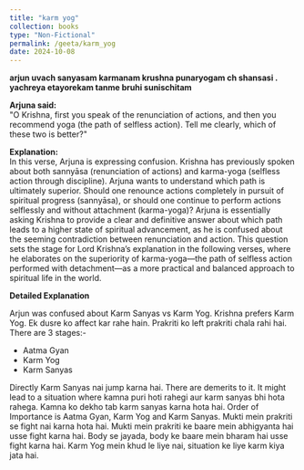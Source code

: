 ```yaml
---
title: "karm yog"
collection: books
type: "Non-Fictional"
permalink: /geeta/karm_yog
date: 2024-10-08
---
```



**arjun uvach
sanyasam karmanam krushna punaryogam ch shansasi .
yachreya etayorekam tanme bruhi sunischitam**     

**Arjuna said:**      
"O Krishna, first you speak of the renunciation of actions, and then you recommend yoga (the path of selfless action). Tell me clearly, which of these two is better?"

**Explanation:**        
In this verse, Arjuna is expressing confusion. Krishna has previously spoken about both sannyāsa (renunciation of actions) and karma-yoga (selfless action through discipline). Arjuna wants to understand which path is ultimately superior. Should one renounce actions completely in pursuit of spiritual progress (sannyāsa), or should one continue to perform actions selflessly and without attachment (karma-yoga)?
Arjuna is essentially asking Krishna to provide a clear and definitive answer about which path leads to a higher state of spiritual advancement, as he is confused about the seeming contradiction between renunciation and action.
This question sets the stage for Lord Krishna’s explanation in the following verses, where he elaborates on the superiority of karma-yoga—the path of selfless action performed with detachment—as a more practical and balanced approach to spiritual life in the world.

**Detailed Explanation**

Arjun was confused about Karm Sanyas vs Karm Yog. Krishna prefers Karm Yog. Ek dusre ko affect kar rahe hain. Prakriti ko left prakriti chala rahi hai.
There are 3 stages:- 
- Aatma Gyan 
- Karm Yog 
- Karm Sanyas 

Directly Karm Sanyas nai jump karna hai. There are demerits to it. It might lead to a situation where kamna puri hoti rahegi aur karm sanyas bhi hota rahega. Kamna ko dekho tab karm sanyas karna hota hai. Order of Importance is Aatma Gyan, Karm Yog and Karm Sanyas. 
Mukti mein prakriti se fight nai karna hota hai. Mukti mein prakriti ke baare mein abhigyanta hai usse fight karna hai. Body se jayada, body ke baare mein bharam hai usse fight karna hai. Karm Yog mein khud le liye nai, situation ke liye karm kiya jata hai. 
